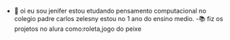 - 👋 oi eu sou jenifer estou etudando pensamento computacional no colegio padre carlos zelesny estou no 1 ano do ensino medio.
-📚 fiz os projetos no alura como:roleta,jogo do peixe
